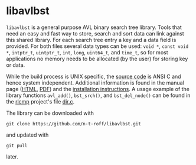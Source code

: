 # libavlbst
`libavlbst` is a general purpose AVL binary search tree library.
Tools that need an easy and fast way to store, search and sort data
can link against this shared library.
For each search tree entry a key and a data field is provided.
For both files several data types can be used:
`void *`,
`const void *`,
`intptr_t`,
`uintptr_t`,
`int`,
`long`,
`uint64_t`,
and
`time_t`,
so for most applications no memory needs to be allocated
(by the user) for storing key or data.

While the build process is UNIX specific, the
[source code](https://github.com/n-t-roff/libavlbst/blob/master/bst.c)
is ANSI C and hence system independent.
Additional information is found in the manual page
([HTML](http://n-t-roff.github.io/libavlbst.3.html),
[PDF](http://n-t-roff.github.io/libavlbst.3.pdf))
and the
[installation instructions](https://github.com/n-t-roff/libavlbst/blob/master/INSTALL).
A usage example of the library functions
`avl_add()`, `bst_srch()`, and `bst_del_node()`
can be found in the [rlcmp](https://github.com/n-t-roff/rlcmp)
project's file [dir.c](https://github.com/n-t-roff/rlcmp/blob/master/dir.c).

The library can be downloaded with
```
git clone https://github.com/n-t-roff/libavlbst.git
```
and updated with
```
git pull
```
later.
